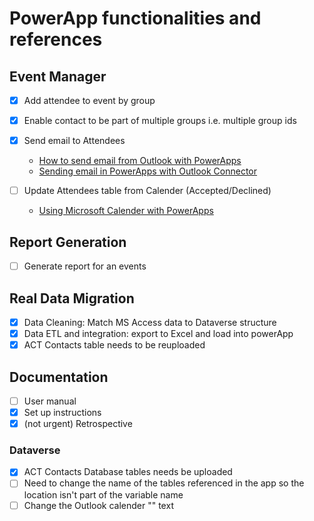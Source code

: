 # PowerApp functionalities and references

## Event Manager
* [x] Add attendee to event by group
* [x] Enable contact to be part of multiple groups i.e. multiple group ids <br>

* [x] Send email to Attendees
    - [How to send email from Outlook with PowerApps](https://www.youtube.com/watch?v=vpYkOccwn4Y)
    - [Sending email in PowerApps with Outlook Connector](https://www.powerapps911.com/post/send-an-email-from-power-apps-via-the-office-365-outlook-connector)
* [ ] Update Attendees table from Calender (Accepted/Declined)
    - [Using Microsoft Calender with PowerApps](https://www.youtube.com/watch?v=NgYrxq9biFU)

## Report Generation
* [ ] Generate report for an events

## Real Data Migration
* [x] Data Cleaning: Match MS Access data to Dataverse structure
* [x] Data ETL and integration: export to Excel and load into powerApp
* [x] ACT Contacts table needs to be reuploaded 

## Documentation
* [ ] User manual
* [x] Set up instructions
* [x] (not urgent) Retrospective
### Dataverse
* [x] ACT Contacts Database tables needs be uploaded
* [ ] Need to change the name of the tables referenced in the app so the location isn't part of the variable name
* [ ] Change the Outlook calender "" text
